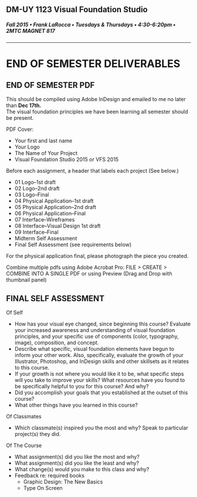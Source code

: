 ## DM-UY 1123 Visual Foundation Studio
##### Fall 2015 • Frank LaRocca • Tuesdays & Thursdays • 4:30-6:20pm • 2MTC MAGNET 817
---

# END OF SEMESTER DELIVERABLES

## END OF SEMESTER PDF
This should be compiled using Adobe InDesign and emailed to me no later than <strong>Dec 17th.</strong><br>The visual foundation principles we have been learning all semester should be present.    

PDF Cover:
* Your first and last name
* Your Logo
* The Name of Your Project
* Visual Foundation Studio 2015 or VFS 2015 

Before each assignment, a header that labels each project (See below.)
* 01 Logo–1st draft
* 02 Logo–2nd draft
* 03 Logo–Final
* 04 Physical Application–1st draft
* 05 Physical Application–2nd draft
* 06 Physical Application–Final
* 07 Interface–Wireframes
* 08 Interface–Visual Design 1st draft
* 09 Interface–Final
* Midterm Self Assessment
* Final Self Assessment (see requirements below)

For the physical application final, please photograph the piece you created.

Combine multiple pdfs using Adobe Acrobat Pro:
FILE > CREATE > COMBINE INTO A SINGLE PDF
or using Preview (Drag and Drop with thumbnail panel)


## FINAL SELF ASSESSMENT


Of Self

* How has your visual eye changed, since beginning this course? Evaluate your increased awareness and understanding of visual foundation principles, and your specific use of components (color, typography, image), composition, and concept.
* Describe what specific, visual foundation elements have begun to inform your other work.
Also, specifically, evaluate the growth of your Illustrator, Photoshop, and InDesign skills and other skillsets as it relates to this course.
* If your growth is not where you would like it to be, what specific steps will you take to improve your skills?
What resources have you found to be specifically helpful to you for this course? And why?
* Did you accomplish your goals that you established at the outset of this course?
* What other things have you learned in this course?

Of Classmates

* Which classmate(s) inspired you the most and why? Speak to particular project(s) they did.

Of The Course

* What assignment(s) did you like the most and why?
* What assignment(s) did you like the least and why?
* What change(s) would you make to this class and why? 
* Feedback re: required books
  * Graphic Design: The New Basics
  * Type On Screen
